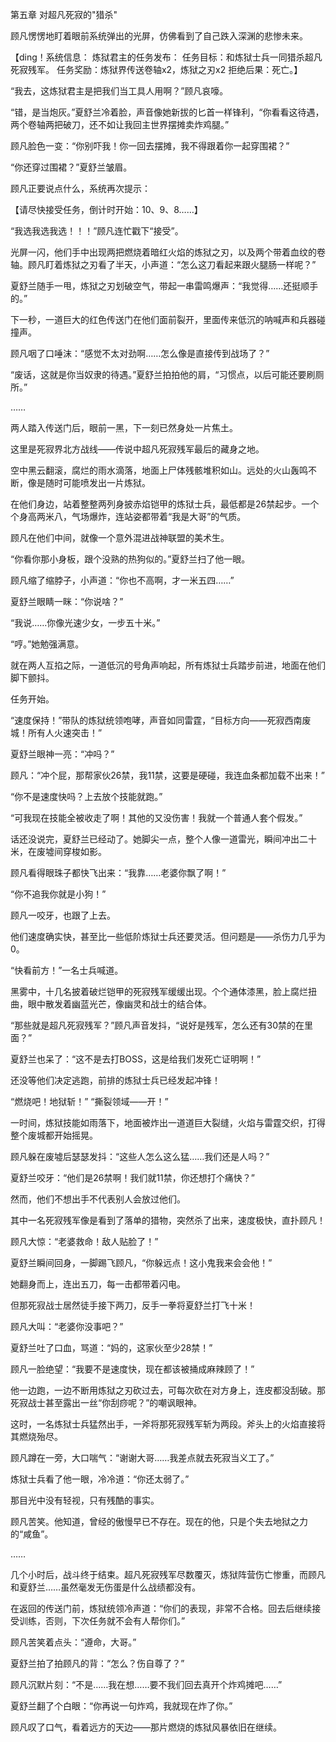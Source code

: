 第五章 对超凡死寂的"猎杀"

顾凡愣愣地盯着眼前系统弹出的光屏，仿佛看到了自己跌入深渊的悲惨未来。

【ding！系统信息：
炼狱君主的任务发布：
任务目标：和炼狱士兵一同猎杀超凡死寂残军。
任务奖励：炼狱界传送卷轴x2，炼狱之刃x2
拒绝后果：死亡。】

“我去，这炼狱君主是把我们当工具人用啊？”顾凡哀嚎。

“错，是当炮灰。”夏舒兰冷着脸，声音像她新拔的匕首一样锋利，“你看看这待遇，两个卷轴两把破刀，还不如让我回主世界摆摊卖炸鸡腿。”

顾凡脸色一变：“你别吓我！你一回去摆摊，我不得跟着你一起穿围裙？”

“你还穿过围裙？”夏舒兰皱眉。

顾凡正要说点什么，系统再次提示：

【请尽快接受任务，倒计时开始：10、9、8……】

“我选我选我选！！！”顾凡连忙戳下“接受”。

光屏一闪，他们手中出现两把燃烧着暗红火焰的炼狱之刃，以及两个带着血纹的卷轴。顾凡盯着炼狱之刃看了半天，小声道：“怎么这刀看起来跟火腿肠一样呢？”

夏舒兰随手一甩，炼狱之刃划破空气，带起一串雷鸣爆声：“我觉得……还挺顺手的。”

下一秒，一道巨大的红色传送门在他们面前裂开，里面传来低沉的呐喊声和兵器碰撞声。

顾凡咽了口唾沫：“感觉不太对劲啊……怎么像是直接传到战场了？”

“废话，这就是你当奴隶的待遇。”夏舒兰拍拍他的肩，“习惯点，以后可能还要刷厕所。”

……

两人踏入传送门后，眼前一黑，下一刻已然身处一片焦土。

这里是死寂界北方战线——传说中超凡死寂残军最后的藏身之地。

空中黑云翻滚，腐烂的雨水滴落，地面上尸体残骸堆积如山。远处的火山轰鸣不断，像是随时可能喷发出一片炼狱。

在他们身边，站着整整两列身披赤焰铠甲的炼狱士兵，最低都是26禁起步。一个个身高两米八，气场爆炸，连站姿都带着“我是大哥”的气质。

顾凡在他们中间，就像一个意外混进战神联盟的美术生。

“你看你那小身板，跟个没熟的热狗似的。”夏舒兰扫了他一眼。

顾凡缩了缩脖子，小声道：“你也不高啊，才一米五四……”

夏舒兰眼睛一眯：“你说啥？”

“我说……你像光速少女，一步五十米。”

“哼。”她勉强满意。

就在两人互掐之际，一道低沉的号角声响起，所有炼狱士兵踏步前进，地面在他们脚下颤抖。

任务开始。

“速度保持！”带队的炼狱统领咆哮，声音如同雷霆，“目标方向——死寂西南废城！所有人火速突击！”

夏舒兰眼神一亮：“冲吗？”

顾凡：“冲个屁，那帮家伙26禁，我11禁，这要是硬碰，我连血条都加载不出来！”

“你不是速度快吗？上去放个技能就跑。”

“可我现在技能全被收走了啊！其他的又没伤害！我就一个普通人套个假发。”

话还没说完，夏舒兰已经动了。她脚尖一点，整个人像一道雷光，瞬间冲出二十米，在废墟间穿梭如影。

顾凡看得眼珠子都快飞出来：“我靠……老婆你飘了啊！”

“你不追我你就是小狗！”

顾凡一咬牙，也跟了上去。

他们速度确实快，甚至比一些低阶炼狱士兵还要灵活。但问题是——杀伤力几乎为0。

“快看前方！”一名士兵喊道。

黑雾中，十几名披着破烂铠甲的死寂残军缓缓出现。个个通体漆黑，脸上腐烂扭曲，眼中散发着幽蓝光芒，像幽灵和战士的结合体。

“那些就是超凡死寂残军？”顾凡声音发抖，“说好是残军，怎么还有30禁的在里面？”

夏舒兰也呆了：“这不是去打BOSS，这是给我们发死亡证明啊！”

还没等他们决定逃跑，前排的炼狱士兵已经发起冲锋！

“燃烧吧！地狱斩！”
“撕裂领域——开！”

一时间，炼狱技能如雨落下，地面被炸出一道道巨大裂缝，火焰与雷霆交织，打得整个废城都开始摇晃。

顾凡躲在废墟后瑟瑟发抖：“这些人怎么这么猛……我们还是人吗？”

夏舒兰咬牙：“他们是26禁啊！我们就11禁，你还想打个痛快？”

然而，他们不想出手不代表别人会放过他们。

其中一名死寂残军像是看到了落单的猎物，突然杀了出来，速度极快，直扑顾凡！

顾凡大惊：“老婆救命！敌人贴脸了！”

夏舒兰瞬间回身，一脚踢飞顾凡，“你躲远点！这小鬼我来会会他！”

她翻身而上，连出五刀，每一击都带着闪电。

但那死寂战士居然徒手接下两刀，反手一拳将夏舒兰打飞十米！

顾凡大叫：“老婆你没事吧？”

夏舒兰吐了口血，骂道：“妈的，这家伙至少28禁！”

顾凡一脸绝望：“我要不是速度快，现在都该被捅成麻辣顾了！”

他一边跑，一边不断用炼狱之刃砍过去，可每次砍在对方身上，连皮都没刮破。那死寂战士甚至露出一丝“你刮痧呢？”的嘲讽眼神。

这时，一名炼狱士兵猛然出手，一斧将那死寂残军斩为两段。斧头上的火焰直接将其燃烧殆尽。

顾凡蹲在一旁，大口喘气：“谢谢大哥……我差点就去死寂当义工了。”

炼狱士兵看了他一眼，冷冷道：“你还太弱了。”

那目光中没有轻视，只有残酷的事实。

顾凡苦笑。他知道，曾经的傲慢早已不存在。现在的他，只是个失去地狱之力的“咸鱼”。

……

几个小时后，战斗终于结束。超凡死寂残军尽数覆灭，炼狱阵营伤亡惨重，而顾凡和夏舒兰……虽然毫发无伤蛋是什么战绩都没有。

在返回的传送门前，炼狱统领冷声道：“你们的表现，非常不合格。回去后继续接受训练，否则，下次任务就不会有人帮你们。”

顾凡苦笑着点头：“遵命，大哥。”

夏舒兰拍了拍顾凡的背：“怎么？伤自尊了？”

顾凡沉默片刻：“不是……我在想……要不我们回去真开个炸鸡摊吧……”

夏舒兰翻了个白眼：“你再说一句炸鸡，我就现在炸了你。”

顾凡叹了口气，看着远方的天边——那片燃烧的炼狱风暴依旧在继续。

